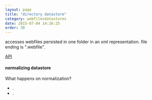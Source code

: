 ```yaml
---
layout: page
title: "directory datastore"
category: webfilesdatastores
date: 2015-07-04 14:26:25
order: 30
---
```


accesses webfiles persisted in one folder in an xml representation. file ending is ".webfile".

[API](http://sebastianmonzel.github.io/webfiles-framework-php-api/class-webfilesframework.core.datastore.types.directory.MDirectoryDatastore.html)

#### normalizing datastore

What happens on normalization?

 - .
 - .
